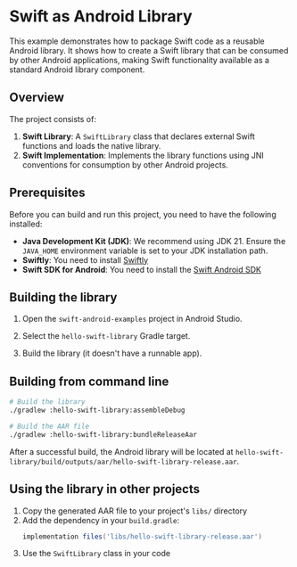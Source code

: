 # Swift as Android Library

This example demonstrates how to package Swift code as a reusable Android library. It shows how to create a Swift library that can be consumed by other Android applications, making Swift functionality available as a standard Android library component.

## Overview

The project consists of:

1. **Swift Library**: A `SwiftLibrary` class that declares external Swift functions and loads the native library.
2. **Swift Implementation**: Implements the library functions using JNI conventions for consumption by other Android projects.

## Prerequisites

Before you can build and run this project, you need to have the following installed:

* **Java Development Kit (JDK)**: We recommend using JDK 21. Ensure the `JAVA_HOME` environment variable is set to your JDK installation path.
* **Swiftly**: You need to install [Swiftly](https://www.swift.org/install/)
* **Swift SDK for Android**: You need to install the [Swift Android SDK](https://github.com/swift-android-sdk/swift-android-sdk/releases)

## Building the library

1. Open the `swift-android-examples` project in Android Studio.

2. Select the `hello-swift-library` Gradle target.

3. Build the library (it doesn't have a runnable app).

## Building from command line

```bash
# Build the library
./gradlew :hello-swift-library:assembleDebug

# Build the AAR file
./gradlew :hello-swift-library:bundleReleaseAar
```

After a successful build, the Android library will be located at `hello-swift-library/build/outputs/aar/hello-swift-library-release.aar`.

## Using the library in other projects

1. Copy the generated AAR file to your project's `libs/` directory
2. Add the dependency in your `build.gradle`:
   ```gradle
   implementation files('libs/hello-swift-library-release.aar')
   ```
3. Use the `SwiftLibrary` class in your code
